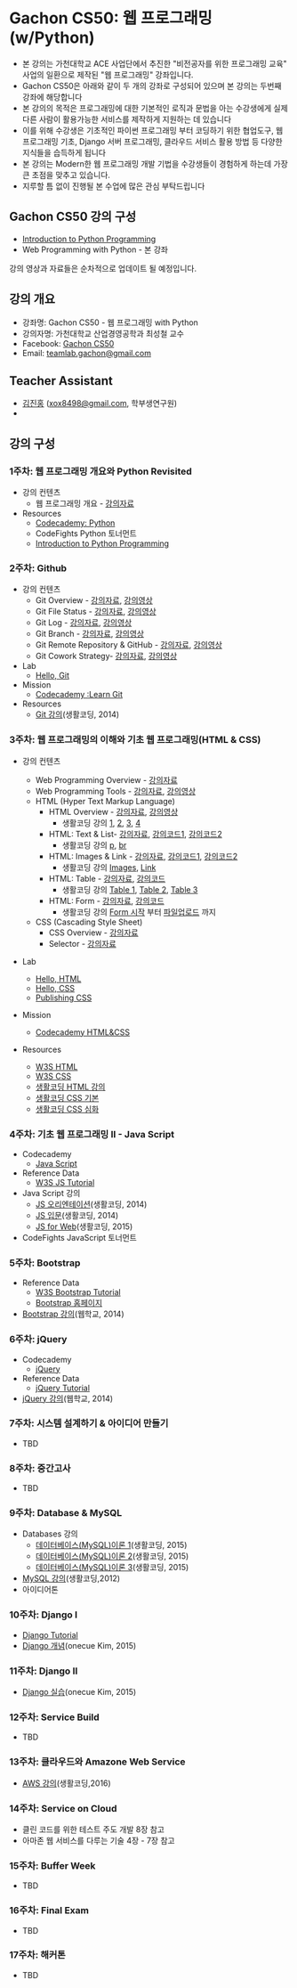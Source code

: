 Gachon CS50: 웹 프로그래밍(w/Python)
==============================

- 본 강의는 가천대학교 ACE 사업단에서 추진한 "비전공자를 위한 프로그래밍 교육" 사업의 일환으로 제작된 "웹 프로그래밍" 강좌입니다.
- Gachon CS50은 아래와 같이 두 개의 강좌로 구성되어 있으며 본 강의는 두번째 강좌에 해당합니다
- 본 강의의 목적은 프로그래밍에 대한 기본적인 로직과 문법을 아는 수강생에게 실제 다른 사람이 활용가능한 서비스를 제작하게 지원하는 데 있습니다
- 이를 위해 수강생은 기초적인 파이썬 프로그래밍 부터 코딩하기 위한 협업도구, 웹 프로그래밍 기초, Django 서버 프로그래밍, 클라우드 서비스 활용 방법 등 다양한 지식들을 습득하게 됩니다
- 본 강의는 Modern한 웹 프로그래밍 개발 기법을 수강생들이 경험하게 하는데 가장 큰 초점을 맞추고 있습니다. 
- 지루할 틈 없이 진행될 본 수업에 많은 관심 부탁드립니다

## Gachon CS50 강의 구성
- [Introduction to Python Programming](https://github.com/TeamLab/Gachon_CS50_Python_KMOOC)
- Web Programming with Python - 본 강좌

강의 영상과 자료들은 순차적으로 업데이트 될 예정입니다.

## 강의 개요
* 강좌명: Gachon CS50 - 웹 프로그래밍 with Python
* 강의자명: 가천대학교 산업경영공학과 최성철 교수
* Facebook: [Gachon CS50](https://www.facebook.com/GachonCS50) 
* Email: teamlab.gachon@gmail.com

## Teacher Assistant
* [김진홍](https://github.com/jinongkim) (xox8498@gmail.com, 학부생연구원)
* 

## 강의 구성
### 1주차: 웹 프로그래밍 개요와 Python Revisited
- 강의 컨텐츠
    - 웹 프로그래밍 개요 - [강의자료](https://doc.co/fPtBHX/qj9tkx)
- Resources
    - [Codecademy: Python](https://www.codecademy.com/learn/python)
    - CodeFights Python 토너먼트
    - [Introduction to Python Programming](https://github.com/TeamLab/Gachon_CS50_Python_KMOOC)

### 2주차: Github
- 강의 컨텐츠
    -  Git Overview - [강의자료](https://doc.co/Qt5pA4/qj9tkx), [강의영상](https://youtu.be/JBN_hjgR1KQ?list=PLBHVuYlKEkUJwwwMQQIYBT-f-SaILe7mn)
    -  Git File Status - [강의자료](https://doc.co/DipLMM/qj9tkx), [강의영상](https://youtu.be/TGv-pvdCBWg?list=PLBHVuYlKEkUJwwwMQQIYBT-f-SaILe7mn)
    -  Git Log - [강의자료](https://doc.co/3XrCq7/qj9tkx), [강의영상](https://youtu.be/qO9VfdQdEio?list=PLBHVuYlKEkUJwwwMQQIYBT-f-SaILe7mn)
    -  Git Branch - [강의자료](https://doc.co/pvrnZf/qj9tkx), [강의영상](https://youtu.be/mVvSeF6O8sM?list=PLBHVuYlKEkUJwwwMQQIYBT-f-SaILe7mn)
    -  Git Remote Repository & GitHub - [강의자료](https://doc.co/uTyNyV/qj9tkx), [강의영상](https://youtu.be/49C7dJgG0EQ?list=PLBHVuYlKEkUJwwwMQQIYBT-f-SaILe7mn)
    -  Git Cowork Strategy- [강의자료](https://doc.co/fjxoFX/qj9tkx), [강의영상](https://www.youtube.com/watch?v=p7ld5zQr5jc&list=PLBHVuYlKEkUJwwwMQQIYBT-f-SaILe7mn&index=6)
- Lab
    -  [Hello, Git](https://github.com/TeamLab/CS50_Web_Programming_Labs/blob/master/1_git/README.md)
- Mission
    - [Codecademy :Learn Git](https://www.codecademy.com/learn/learn-git)
- Resources
    - [Git 강의](https://www.youtube.com/playlist?list=PLuHgQVnccGMCB06JE7zFIAOJtdcZBVrap)(생활코딩, 2014)

### 3주차: 웹 프로그래밍의 이해와 기초 웹 프로그래밍(HTML & CSS)
- 강의 컨텐츠
    -  Web Programming Overview - [강의자료](https://doc.co/KLoh5B/qj9tkx)
    -  Web Programming Tools - [강의자료](https://doc.co/nPtEpw/qj9tkx), [강의영상](https://www.youtube.com/watch?v=hFizLMlEy6g&list=PLBHVuYlKEkUJwwwMQQIYBT-f-SaILe7mn&index=7)
    -  HTML (Hyper Text Markup Language)
        -  HTML Overview - [강의자료](https://doc.co/Lk9nE4/qj9tkx), [강의영상](https://www.youtube.com/watch?v=XwlLAtZQAeQ&list=PLBHVuYlKEkUJwwwMQQIYBT-f-SaILe7mn&index=8)
            -  생활코딩 강의 [1](https://www.youtube.com/watch?v=33DjsANwlJk&index=2&list=PLuHgQVnccGMDUzDDCKW-pCZQY-MMCX5yB), [2](https://www.youtube.com/watch?v=jSJM9iOiQ1g&index=3&list=PLuHgQVnccGMDUzDDCKW-pCZQY-MMCX5yB), [3](https://www.youtube.com/watch?v=zQTgBEWYbug&list=PLuHgQVnccGMDUzDDCKW-pCZQY-MMCX5yB&index=4), [4](https://www.youtube.com/watch?v=AE7foaifXMU&index=5&list=PLuHgQVnccGMDUzDDCKW-pCZQY-MMCX5yB)
        -  HTML: Text & List- [강의자료](https://doc.co/hmkCZ9/qj9tkx), [강의코드1](code/html/text), [강의코드2](code/html/List)
            -  생활코딩 강의 [p](https://www.youtube.com/watch?v=z7DiQe4wnLc&index=13&list=PLuHgQVnccGMDUzDDCKW-pCZQY-MMCX5yB), [br](https://www.youtube.com/watch?v=HkX_3Kk5haE&index=14&list=PLuHgQVnccGMDUzDDCKW-pCZQY-MMCX5yB)
        -  HTML: Images & Link - [강의자료](https://doc.co/Y9vwPZ/qj9tkx), [강의코드1](code/html/img), [강의코드2](code/html/link)
            -  생활코딩 강의 [Images](https://www.youtube.com/watch?v=V_ogge8xfDs&list=PLuHgQVnccGMDUzDDCKW-pCZQY-MMCX5yB&index=15), [Link](https://www.youtube.com/watch?v=AE7foaifXMU&index=5&list=PLuHgQVnccGMDUzDDCKW-pCZQY-MMCX5yB)
        -  HTML: Table - [강의자료](https://doc.co/GspEqv/qj9tkx), [강의코드](code/html/table)
            - 생활코딩 강의 [Table 1](https://www.youtube.com/watch?v=XUTFXu0f4qo&index=16&list=PLuHgQVnccGMDUzDDCKW-pCZQY-MMCX5yB), [Table 2](https://www.youtube.com/watch?v=H84fuDj1Jxs&list=PLuHgQVnccGMDUzDDCKW-pCZQY-MMCX5yB&index=17), [Table 3](https://www.youtube.com/watch?v=i7oKd-eKvdw&list=PLuHgQVnccGMDUzDDCKW-pCZQY-MMCX5yB&index=18) 
        -  HTML: Form - [강의자료](https://doc.co/39g2G3/qj9tkx), [강의코드](code/html/form)
            -  생활코딩 강의 [Form 시작](https://www.youtube.com/watch?v=sFtZdlmgCVY&index=19&list=PLuHgQVnccGMDUzDDCKW-pCZQY-MMCX5yB) 부터 [파일업로드](https://www.youtube.com/watch?v=XY5G4RN_LKg&list=PLuHgQVnccGMDUzDDCKW-pCZQY-MMCX5yB&index=27) 까지
    - CSS (Cascading Style Sheet)
        - CSS Overview - [강의자료](https://doc.co/zfhMRN/qj9tkx)
        - Selector - [강의자료](https://doc.co/QVuTy6/qj9tkx)
- Lab
    -  [Hello, HTML](https://github.com/TeamLab/CS50_Web_Programming_Labs/tree/master/2_HTML_CSS/Quest%2001.%20Hello%2C%20HTML)
    -  [Hello, CSS](https://github.com/TeamLab/CS50_Web_Programming_Labs/tree/master/2_HTML_CSS/Quest%2002.%20Hello%2C%20CSS)
    -  [Publishing CSS](https://github.com/TeamLab/CS50_Web_Programming_Labs/tree/master/2_HTML_CSS/Quest%2003.%20Publishing%20CSS)

- Mission
    - [Codecademy HTML&CSS](https://www.codecademy.com/learn/web) 

- Resources
    - [W3S HTML](http://www.w3schools.com/html/default.asp)
    - [W3S CSS](http://www.w3schools.com/css/default.asp)
    - [생활코딩 HTML 강의](https://www.youtube.com/playlist?list=PLuHgQVnccGMDUzDDCKW-pCZQY-MMCX5yB)
    - [생활코딩 CSS 기본](https://www.youtube.com/playlist?list=PLuHgQVnccGMDaVaBmkX0qfB45R_bYrV62)
    - [생활코딩 CSS 심화](https://www.youtube.com/playlist?list=PL19A855560BD98721)

### 4주차: 기초 웹 프로그래밍 II - Java Script
- Codecademy 
    - [Java Script](https://www.codecademy.com/learn/javascript)
- Reference Data 
    - [W3S JS Tutorial](http://www.w3schools.com/js/default.asp)
- Java Script 강의
	- [JS 오리엔테이션](https://www.youtube.com/playlist?list=PLuHgQVnccGMD4YCWd138Yt7UBjC8Ll6eS)(생활코딩, 2014)
    - [JS 입문](https://www.youtube.com/playlist?list=PLuHgQVnccGMA4uSig3hCjl7wTDeyIeZVU)(생활코딩, 2014)
    - [JS for Web](https://www.youtube.com/playlist?list=PLuHgQVnccGMDTAQ0S_FYxXOi1ZJz4ikaX)(생활코딩, 2015)
- CodeFights JavaScript 토너먼트

### 5주차: Bootstrap 
- Reference Data
    - [W3S Bootstrap Tutorial](http://www.w3schools.com/bootstrap/default.asp)
    - [Bootstrap 홈페이지](http://bootstrapk.com/)
- [Bootstrap 강의](https://www.youtube.com/playlist?list=PLdajQmV2DgoSN5_-w06dk9P3pCZq1Qsw8)(웹학교, 2014)

### 6주차: jQuery
- Codecademy
    - [jQuery](https://www.codecademy.com/learn/jquery)
- Reference Data
    - [jQuery Tutorial](http://www.w3schools.com/jquery/default.asp)
- [jQuery 강의](https://www.youtube.com/playlist?list=PLdajQmV2DgoR_VtxvBsBW9n6w9O1GqqKk)(웹학교, 2014)

### 7주차: 시스템 설계하기 & 아이디어 만들기
- TBD

### 8주차: 중간고사
- TBD

### 9주차: Database & MySQL
- Databases 강의
    - [데이터베이스(MySQL)이론 1](https://www.youtube.com/watch?v=GKlUJkvLd6c)(생활코딩, 2015)
    - [데이터베이스(MySQL)이론 2](https://www.youtube.com/watch?v=W7lmchYciMk)(생활코딩, 2015)
    - [데이터베이스(MySQL)이론 3](https://www.youtube.com/watch?v=XhEBiOhXH7o)(생활코딩, 2015)
- [MySQL 강의](https://www.youtube.com/playlist?list=PL79A3BAFA1DF178BF)(생활코딩,2012)
- 아이디어톤

### 10주차: Django I
- [Django Tutorial](http://tutorial.djangogirls.org/ko/)
- [Django 개념](https://www.youtube.com/watch?v=LYmZB5IIwAI)(onecue Kim, 2015)

### 11주차: Django II
- [Django 실습](https://www.youtube.com/watch?v=Fn2XMeRmwe4)(onecue Kim, 2015)

### 12주차: Service Build
- TBD

### 13주차: 클라우드와 Amazone Web Service
- [AWS 강의](https://www.youtube.com/playlist?list=PLuHgQVnccGMC5AYnBg8ffg5utOLwEj4fZ)(생활코딩,2016)

### 14주차: Service on Cloud
- 클린 코드를 위한 테스트 주도 개발 8장 참고
- 아마존 웹 서비스를 다루는 기술 4장 - 7장 참고

### 15주차: Buffer Week
- TBD

### 16주차: Final Exam
- TBD

### 17주차: 해커톤
- TBD
